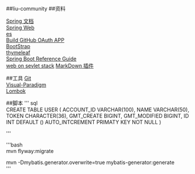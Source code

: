 ##liu-community
##资料

[Spring 文档](https://spring.io/guides)  
[Spring Web](https://spring.io/guides/gs/serving-web-content/)  
[es](https://elasticsearch.cn)  
[Build GitHub OAuth APP](https://developer.github.com/apps/building-oauth-apps/)  
[BootStrap](https://v3.bootcss.com/getting-started/)  
[thymeleaf](https://www.thymeleaf.org/doc/tutorials/3.0/usingthymeleaf.html)  
[Spring Boot Reference Guide](https://docs.spring.io/spring-boot/docs/2.0.0.RC1/reference/htmlsingle/#using-boot-devtools)  
[web on sevlet stack](https://docs.spring.io/spring/docs/current/spring-framework-reference/web.html)
[MarkDown 插件](http://editor.md.ipandao.com/)

##工具
[Git](http://gti-scm.com/dowload)  
[Visual-Paradigm](https://www.visual-paradigm.com)  
[Lombok](https://projectlombok.org/)


##脚本
''' sql  
CREATE  TABLE USER
(
    ACCOUNT_ID VARCHAR(100),
    NAME VARCHAR(50),
    TOKEN CHARACTER(36),
    GMT_CREATE BIGINT,
    GMT_MODIFIED BIGINT,
    ID INT DEFAULT () AUTO_INTCREMENT PRIMATY KEY NOT NULL 
)

'''

'''bash  
mvn flyway:migrate


mvn -Dmybatis.generator.overwrite=true mybatis-generator:generate  
'''